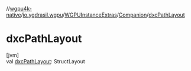 //[wgpu4k-native](../../../../index.md)/[io.ygdrasil.wgpu](../../index.md)/[WGPUInstanceExtras](../index.md)/[Companion](index.md)/[dxcPathLayout](dxc-path-layout.md)

# dxcPathLayout

[jvm]\
val [dxcPathLayout](dxc-path-layout.md): StructLayout